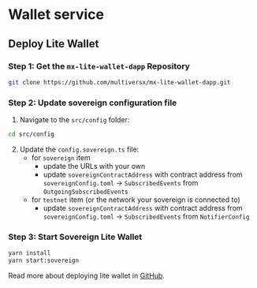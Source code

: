 # Wallet service

## Deploy Lite Wallet

### Step 1: Get the `mx-lite-wallet-dapp` Repository

```bash
git clone https://github.com/multiversx/mx-lite-wallet-dapp.git
```

### Step 2: Update sovereign configuration file

1. Navigate to the `src/config` folder:
  ```bash
  cd src/config
  ```

2. Update the `config.sovereign.ts` file:
   - for `sovereign` item
     - update the URLs with your own
     - update `sovereignContractAddress` with contract address from `sovereignConfig.toml` -> `SubscribedEvents` from `OutgoingSubscribedEvents`
   - for `testnet` item (or the network your sovereign is connected to)
     - update `sovereignContractAddress` with contract address from `sovereignConfig.toml` -> `SubscribedEvents` from `NotifierConfig`

### Step 3: Start Sovereign Lite Wallet

```bash
yarn install
yarn start:sovereign
```

Read more about deploying lite wallet in [GitHub](https://github.com/multiversx/mx-lite-wallet-dapp/tree/main#multiversx-lite-wallet-dapp).
